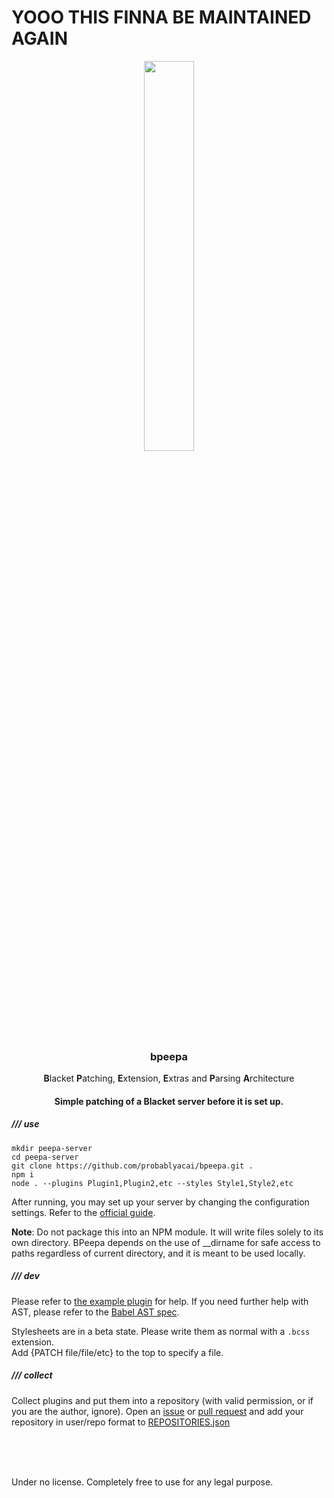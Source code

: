 <h1>YOOO THIS FINNA BE MAINTAINED AGAIN</h1>
<div align="center">
    <img src="https://raw.githubusercontent.com/probablyacai/bpeepa/main/images/bpeepa.png" width="40%">
    <h3>bpeepa</h3>
    <p><strong>B</strong>lacket <strong>P</strong>atching, <strong>E</strong>xtension, <strong>E</strong>xtras and <strong>P</strong>arsing <strong>A</strong>rchitecture</p>
    <h4>Simple patching of a Blacket server before it is set up.</h4>
</div>

<h5><strong>///</strong> use</h5>

```
mkdir peepa-server
cd peepa-server
git clone https://github.com/probablyacai/bpeepa.git .
npm i
node . --plugins Plugin1,Plugin2,etc --styles Style1,Style2,etc
```

After running, you may set up your server by changing the configuration settings. Refer to the [official guide](https://github.com/XoticLLC/Blacket).

**Note**: Do not package this into an NPM module. It will write files solely to its own directory. BPeepa depends on the use of __dirname for safe access to paths regardless of current directory, and it is meant to be used locally.

<h5><strong>///</strong> dev</h5>

Please refer to <a href="https://github.com/probablyacai/peepa-repo/blob/main/BeanLoader.js">the example plugin</a> for help.
If you need further help with AST, please refer to the <a href="https://github.com/babel/babel/blob/main/packages/babel-parser/ast/spec.md">Babel AST spec</a>.

Stylesheets are in a beta state. Please write them as normal with a ```.bcss``` extension.    
Add {PATCH file/file/etc} to the top to specify a file.

<h5><strong>///</strong> collect</h5>

Collect plugins and put them into a repository (with valid permission, or if you are the author, ignore). Open an <a href="https://github.com/probablyacai/peepa-repo/issues">issue</a> or <a href="https://github.com/probablyacai/peepa-repo/pulls">pull request</a> and add your repository in user/repo format to <a href="https://github.com/probablyacai/bpeepa/blob/main/REPOSITORIES.json">REPOSITORIES.json</a>

<br><br><br>

Under no license. Completely free to use for any legal purpose.
